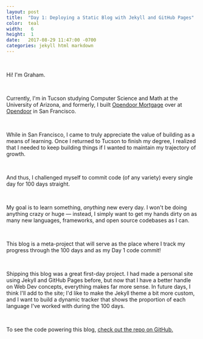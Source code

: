 ```yaml
---
layout: post
title:  "Day 1: Deploying a Static Blog with Jekyll and GitHub Pages"
color:  teal
width:   6
height:  1
date:   2017-08-29 11:47:00 -0700
categories: jekyll html markdown
---
```

<br>

Hi! I'm Graham.

<br>

Currently, I'm in Tucson studying Computer Science and Math at the University
  of Arizona, and formerly, I built [Opendoor Mortgage](https://www.opendoormortgage.co/)
  over at [Opendoor](https://www.opendoor.com/) in San Francisco.

<br>

While in San Francisco, I came to truly appreciate the value of building as a
  means of learning. Once I returned to Tucson to finish my degree, I realized
  that I needed to keep building things if I wanted to maintain my trajectory of
  growth.

<br>

And thus, I challenged myself to commit code (of any variety) every single day for
  100 days straight.

<br>

My goal is to learn something, _anything_ new every day. I won't be doing anything
  crazy or huge — instead, I simply want to get my hands dirty on as many new languages,
  frameworks, and open source codebases as I can.

<br>

This blog is a meta-project that will serve as the place where I track my progress
  through the 100 days and as my Day 1 code commit!

<br>

Shipping this blog was a great first-day project. I had made a personal site using
  Jekyll and GitHub Pages before, but now that I have a better handle on Web Dev
  concepts, everything makes far more sense. In future days, I think I'll add to
  the site; I'd like to make the Jekyll theme a bit more custom, and I want to
  build a dynamic tracker that shows the proportion of each language I've worked
  with during the 100 days.

<br>

To see the code powering this blog, [check out the repo on GitHub.](https://github.com/grahamplace/100Days)
